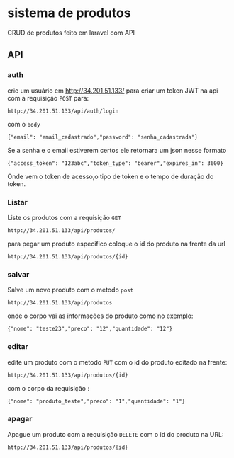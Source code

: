 # sistema de produtos

CRUD de produtos feito em laravel com API

## API

### auth

crie um usuário em http://34.201.51.133/ para criar um token JWT na api com a requisição `POST` para:

    http://34.201.51.133/api/auth/login

com o `body`

    {"email": "email_cadastrado","password": "senha_cadastrada"}

Se a senha e o email estiverem certos ele retornara um json nesse formato

    {"access_token": "123abc","token_type": "bearer","expires_in": 3600}

Onde vem o token de acesso,o tipo de token e o tempo de duração do token.

### Listar

Liste os produtos com a requisição `GET`

    http://34.201.51.133/api/produtos/

para pegar um produto especifico coloque o id do produto na frente da url

    http://34.201.51.133/api/produtos/{id}

### salvar

Salve um novo produto com o metodo `post`

    http://34.201.51.133/api/produtos

onde o corpo vai as informações do produto como no exemplo:

    {"nome": "teste23","preco": "12","quantidade": "12"}

### editar

edite um produto com o metodo `PUT` com o id do produto editado na frente:

    http://34.201.51.133/api/produtos/{id}

com o corpo da requisição :

    {"nome": "produto_teste","preco": "1","quantidade": "1"}

### apagar

Apague um produto com a requisição `DELETE` com o id do produto na URL:

    http://34.201.51.133/api/produtos/{id}
